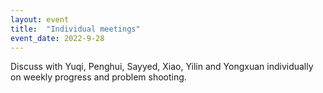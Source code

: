 ```yaml
---
layout: event
title:  "Individual meetings"
event_date: 2022-9-28
---
```


Discuss with Yuqi, Penghui, Sayyed, Xiao, Yilin and Yongxuan individually on weekly progress and problem shooting.
